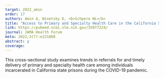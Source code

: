 ```yaml
---
target: 2022_amin
order: 17
authors: Amin A, Winetsky D, <b>Schpero WL</b>
title: "Access to Primary and Specialty Health Care in the California State Prison Population During the COVID-19 Pandemic"
link: https://pubmed.ncbi.nlm.nih.gov/35977224/
journal: JAMA Health Forum
meta: 2022;3(7):e221868
abstract: y
coverage:
---
```

This cross-sectional study examines trends in referrals for and timely delivery of primary and specialty health care among individuals incarcerated in California state prisons during the COVID-19 pandemic.
